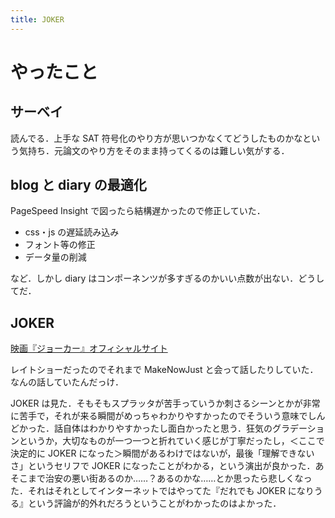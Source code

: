 ```yaml
---
title: JOKER
---
```


<script async src="//cdn.embedly.com/widgets/platform.js"></script>

# やったこと

## サーベイ

読んでる．上手な SAT 符号化のやり方が思いつかなくてどうしたものかなという気持ち．元論文のやり方をそのまま持ってくるのは難しい気がする．

## blog と diary の最適化

PageSpeed Insight で図ったら結構遅かったので修正していた．

- css・js の遅延読み込み
- フォント等の修正
- データ量の削減

など．しかし diary はコンポーネンツが多すぎるのかいい点数が出ない．どうしてだ．

## JOKER

<a href="http://wwws.warnerbros.co.jp/jokermovie/" class="embedly-card">映画『ジョーカー』オフィシャルサイト</a>

レイトショーだったのでそれまで MakeNowJust と会って話したりしていた．なんの話していたんだっけ．

JOKER は見た．そもそもスプラッタが苦手っていうか刺さるシーンとかが非常に苦手で，それが来る瞬間がめっちゃわかりやすかったのでそういう意味でしんどかった．話自体はわかりやすかったし面白かったと思う．狂気のグラデーションというか，大切なものが一つ一つと折れていく感じが丁寧だったし，＜ここで決定的に JOKER になった＞瞬間があるわけではないが，最後「理解できないさ」というセリフで JOKER になったことがわかる，という演出が良かった．あそこまで治安の悪い街あるのか……？あるのかな……とか思ったら悲しくなった．それはそれとしてインターネットではやってた『だれでも JOKER になりうる』という評論が的外れだろうということがわかったのはよかった．
